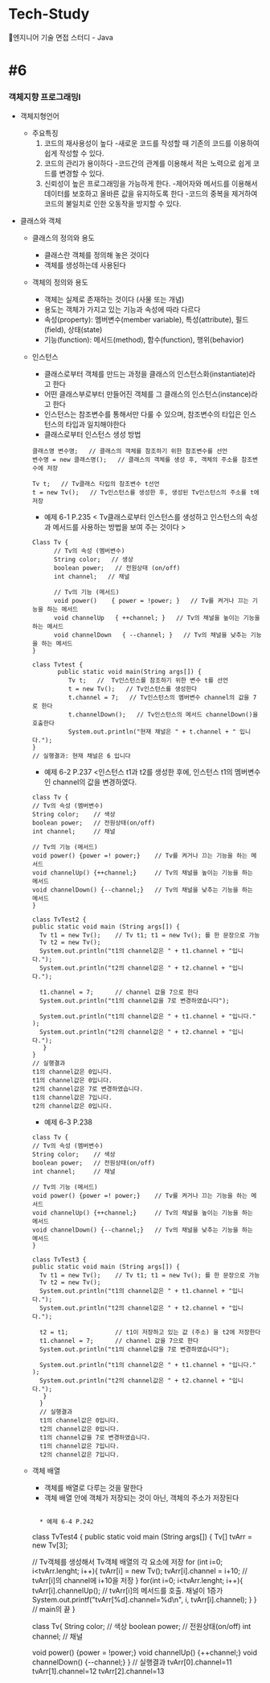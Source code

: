 # Tech-Study
📂엔지니어 기술 면접 스터디 - Java   
   
#6
==
### 객체지향 프로그래밍I
* 객체지형언어
   * 주요특징
      1) 코드의 재사용성이 높다
        -새로운 코드를 작성할 때 기존의 코드를 이용하여 쉽게 작성할 수 있다.
      2) 코드의 관리가 용이하다
        -코드간의 관계를 이용해서 적은 노력으로 쉽게 코드를 변경할 수 있다.
      3) 신뢰성이 높은 프로그래밍을 가능하게 한다.
        -제어자와 메서드를 이용해서 데이터를 보호하고 올바른 값을 유지하도록 한다
        -코드의 중복을 제거하여 코드의 불일치로 인한 오동작을 방지할 수 있다.   
   
* 클래스와 객체
   * 클래스의 정의와 용도
      * 클래스란 객체를 정의해 놓은 것이다
      * 객체를 생성하는데 사용된다
   * 객체의 정의와 용도
      * 객체는 실제로 존재하는 것이다 (사물 또는 개념)
      * 용도는 객체가 가지고 있는 기능과 속성에 따라 다르다
      * 속성(property): 멤버변수(member variable), 특성(attribute), 필드(field), 상태(state)
      * 기능(function): 메서드(method), 함수(function), 행위(behavior)
   * 인스턴스
      * 클래스로부터 객체를 만드는 과정을 클래스의 인스턴스화(instantiate)라고 한다
      * 어떤 클래스부로부터 만들어진 객체를 그 클래스의 인스턴스(instance)라고 한다
      * 인스턴스는 참조변수를 통해서만 다룰 수 있으며, 참조변수의 타입은 인스턴스의 타입과 일치해야한다
      * 클래스로부터 인스턴스 생성 방법
      ```
      클래스명 변수명;   // 클래스의 객체를 참조하기 위한 참조변수를 선언
      변수명 = new 클래스명();   // 클래스의 객체를 생성 후, 객체의 주소를 참조변수에 저장
      
      Tv t;   // Tv클래스 타입의 참조변수 t선언
      t = new Tv();   // Tv인스턴스를 생성한 후, 생성된 Tv인스턴스의 주소를 t에 저장
      ```
      * 예제 6-1 P.235 < Tv클래스로부터 인스턴스를 생성하고 인스턴스의 속성과 메서드를 사용하는 방법을 보여 주는 것이다 >
      ```
      Class Tv {
            // Tv의 속성 (멤버변수)
            String color;   // 생상
            boolean power;   // 전원상태 (on/off)
            int channel;   // 채널
            
            // Tv의 기능 (메서드)
            void power()    { power = !power; }   // Tv를 켜거나 끄는 기능을 하는 메서드
            void channelUp   { ++channel; }   // Tv의 채널을 높이는 기능을 하는 메서드
            void channelDown   { --channel; }   // Tv의 채널을 낮추는 기능을 하는 메서드
      }
      
      class Tvtest {
             public static void main(String args[]) {
                Tv t;   //  Tv인스턴스를 참조하기 위한 변수 t를 선언
                t = new Tv();   // Tv인스턴스를 생성한다
                t.channel = 7;   // Tv인스턴스의 멤버변수 channel의 값을 7로 한다
                t.channelDown();   // Tv인스턴스의 메서드 channelDown()을 호출한다
                System.out.println("현재 채널은 " + t.channel + " 입니다.");   
      }
      // 실행결과: 현재 채널은 6 입니다
      ```
      * 예제 6-2 P.237 <인스턴스 t1과 t2를 생성한 후에, 인스턴스 t1의 멤버변수인 channel의 값을 변경하였다.
      ```
      class Tv {
      // Tv의 속성 (멤버변수)
      String color;    // 색상
      boolean power;   // 전원상태(on/off)
      int channel;     // 채널

      // Tv의 기능 (메서드)
      void power() {power =! power;}    // Tv를 켜거나 끄는 기능을 하는 메서드
      void channelUp() {++channel;}     // Tv의 채널을 높이는 기능을 하는 메서드
      void channelDown() {--channel;}   // Tv의 채널을 낮추는 기능을 하는 메서드
      }

      class TvTest2 {
      public static void main (String args[]) {
        Tv t1 = new Tv();    // Tv t1; t1 = new Tv(); 를 한 문장으로 가능
        Tv t2 = new Tv();
        System.out.println("t1의 channel값은 " + t1.channel + "입니다.");
        System.out.println("t2의 channel값은 " + t2.channel + "입니다.");

        t1.channel = 7;      // channel 값을 7으로 한다 
        System.out.println("t1의 channel값을 7로 변경하였습니다");

        System.out.println("t1의 channel값은 " + t1.channel + "입니다." );
        System.out.println("t2의 channel값은 " + t2.channel + "입니다.");
         }
      }
      // 실행결과
      t1의 channel값은 0입니다.
      t1의 channel값은 0입니다.
      t2의 channel값은 7로 변경하였습니다.
      t1의 channel값은 7입니다.
      t2의 channel값은 0입니다.
      ```
      * 예제 6-3 P.238 
      ```
      class Tv {
      // Tv의 속성 (멤버변수)
      String color;    // 색상
      boolean power;   // 전원상태(on/off)
      int channel;     // 채널

      // Tv의 기능 (메서드)
      void power() {power =! power;}    // Tv를 켜거나 끄는 기능을 하는 메서드
      void channelUp() {++channel;}     // Tv의 채널을 높이는 기능을 하는 메서드
      void channelDown() {--channel;}   // Tv의 채널을 낮추는 기능을 하는 메서드
      }

      class TvTest3 {
      public static void main (String args[]) {
        Tv t1 = new Tv();    // Tv t1; t1 = new Tv(); 를 한 문장으로 가능
        Tv t2 = new Tv();
        System.out.println("t1의 channel값은 " + t1.channel + "입니다.");
        System.out.println("t2의 channel값은 " + t2.channel + "입니다.");

        t2 = t1;             // t1이 저장하고 있는 값 (주소) 을 t2에 저장한다
        t1.channel = 7;      // channel 값을 7으로 한다 
        System.out.println("t1의 channel값을 7로 변경하였습니다");

        System.out.println("t1의 channel값은 " + t1.channel + "입니다." );
        System.out.println("t2의 channel값은 " + t2.channel + "입니다.");
         }
        }
        // 실행결과
        t1의 channel값은 0입니다.
        t2의 channel값은 0입니다.
        t1의 channel값을 7로 변경하였습니다.
        t1의 channel값은 7입니다.
        t2의 channel값은 7입니다.
        ```
   * 객체 배열      
      * 객체를 배열로 다루는 것을 말한다
      * 객체 배열 안에 객체가 저장되는 것이 아닌, 객체의 주소가 저장된다
      ```
      
        * 예제 6-4 P.242
        ```
        class TvTest4 {
        public static void main (String args[]) {
        Tv[] tvArr = new Tv[3];

        // Tv객체를 생성해서 Tv객체 배열의 각 요소에 저장
        for (int i=0; i<tvArr.lenght; i++){
            tvArr[i] = new Tv();
            tvArr[i].channel = i+10;   // tvArr[i]의 channel에 i+10을 저장
        }
        for(int i=0; i<tvArr.lenght; i++){
            tvArr[i].channelUp();      // tvArr[i]의 메서드를 호출. 채널이 1증가
            System.out.printf("tvArr[%d].channel=%d\n", i, tvArr[i].channel);
               }
            } // main의 끝
        }

        class Tv{
        String color;    // 색상
        boolean power;   // 전원상태(on/off)
        int channel;     // 채널

        void power() {power = !power;}
        void channelUp() {++channel;}
        void channelDown() {--channel;}
        }
        // 실행결과
        tvArr[0].channel=11
        tvArr[1].channel=12
        tvArr[2].channel=13
        ```
        
